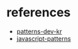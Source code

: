 # references

- [patterns-dev-kr](https://patterns-dev-kr.github.io/design-patterns/prototype-pattern/)
- [javascript-patterns](https://javascriptpatterns.vercel.app/patterns)
